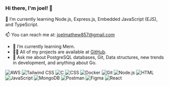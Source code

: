 ### Hi there, I'm joel! 👋

🔭 I’m currently learning Node.js, Express.js, Embedded JavaScript (EJS), and TypeScript.

📫 You can reach me at: [joelmathew857@gmail.com](mailto:joelmathew857@gmail.com)

- 🌱 I’m currently learning Mern.
- 👨‍💻 All of my projects are available at [GitHub](https://github.com/joeltdev).
- 💬 Ask me about PostgreSQL databases, Git, Data structures, new trends in development, and anything about Go.
  

![AWS](https://img.shields.io/badge/-AWS-232F3E?style=flat-square&logo=amazon-aws&logoColor=white)
![Tailwind CSS](https://img.shields.io/badge/-Tailwind_CSS-38B2AC?style=flat-square&logo=tailwind-css&logoColor=white)
![C](https://img.shields.io/badge/-C-00599C?style=flat-square&logo=c&logoColor=white)
![CSS](https://img.shields.io/badge/-CSS-1572B6?style=flat-square&logo=css3&logoColor=white)
![Docker](https://img.shields.io/badge/-Docker-black?style=flat-square&logo=docker)
![Git](https://img.shields.io/badge/-Git-F05032?style=flat-square&logo=git&logoColor=white)
![Node.js](https://img.shields.io/badge/-Node.js-339933?style=flat-square&logo=node.js&logoColor=white)
![HTML](https://img.shields.io/badge/-HTML-E34F26?style=flat-square&logo=html5&logoColor=white)
![JavaScript](https://img.shields.io/badge/-JavaScript-black?style=flat-square&logo=javascript)
![MongoDB](https://img.shields.io/badge/-MongoDB-47A248?style=flat-square&logo=mongodb&logoColor=white)
![Postman](https://img.shields.io/badge/-Postman-FF6C37?style=flat-square&logo=postman&logoColor=white)
![Figma](https://img.shields.io/badge/-Figma-F24E1E?style=flat-square&logo=figma&logoColor=white)
![React](https://img.shields.io/badge/-React-61DAFB?style=flat-square&logo=react&logoColor=white)
